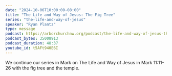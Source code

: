 ```yaml
---
date: "2024-10-06T10:00:00-08:00"
title: "The Life and Way of Jesus: The Fig Tree"
series: "the-life-and-way-of-jesus"
speaker: "Ryan Plantz"
type: message
podcast: https://arborchurchnw.org/podcast/the-life-and-way-of-jesus-the-fig-tree.mp3
podcast_bytes: 35008913
podcast_duration: 48:37
youtube_id: t5AFt940E6I
---
```


We continue our series in Mark on The Life and Way of Jesus in Mark 11:11-26 with the fig tree and the temple.

